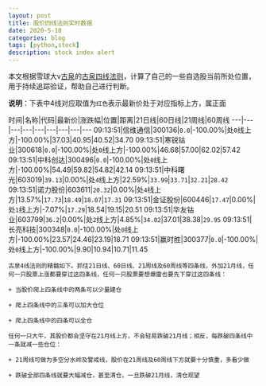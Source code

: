 ```yaml
---
layout: post
title: 股价四线法则实时数据
date: 2020-5-10
categories: blog
tags: [python,stock]
description: stock index alert
---
```



本文根据雪球大v[古泉](https://xueqiu.com/u/7148646888)的[古泉四线法则](https://xueqiu.com/7148646888/130498192)，计算了自己的一些自选股当前所处位置，用于持续追踪验证，帮助自己进行判断。

**说明**：下表中4线对应取值为`红色`表示最新价处于对应指标上方，属正面

时间|名称|代码|最新价|涨跌幅|位置|距离|21日线|60日线|21周线|60周线
---|---|---|---|---|---|---|---|---
09:13:51|信维通信|300136|`0.0`|-100.00%|处`0`线上方|-100.00%|37.03|40.95|40.52|34.70
09:13:51|寒锐钴业|300618|`0.0`|-100.00%|处`0`线上方|-100.00%|46.68|57.00|62.02|57.42
09:13:51|中科创达|300496|`0.0`|-100.00%|处`0`线上方|-100.00%|54.49|59.82|54.82|42.14
09:13:51|中科曙光|603019|`39.13`|0.00%|处`4`线上方|22.59%|`33.99`|`33.71`|`32.21`|`28.42`
09:13:51|诺力股份|603611|`20.32`|0.00%|处`4`线上方|13.57%|`17.73`|`18.49`|`18.07`|`17.31`
09:13:51|金证股份|600446|`17.47`|0.00%|处`1`线上方|-7.07%|`17.29`|18.54|19.15|20.51
09:13:51|华友钴业|603799|`36.2`|0.00%|处`2`线上方|4.85%|`34.02`|37.01|38.38|`29.95`
09:13:51|长亮科技|300348|`0.0`|-100.00%|处`0`线上方|-100.00%|23.57|24.46|23.19|18.71
09:13:51|赢时胜|300377|`0.0`|-100.00%|处`0`线上方|-100.00%|9.90|10.94|10.71|11.45

```
古泉4线法则的精髓如下。抓住21日线、60日线、21周线及60周线等四条线，外加21月线，任何一只股票上涨都要穿过这四条线，任何一只股票要想爆雷也要先下穿过这四条线：

+ 当股价爬上四条线中的两条可以少量建仓

+ 爬上四条线中的三条可以加大仓位

+ 爬上四条线中的四条可以全仓

任何一只大牛，其股价都会坚守在21月线上方，不会轻易跌破21月线；相反，每跌破四条线中一条就减一些仓位：

+ 21周线可做为多空分水岭及警戒线，股价在21周线及60周线下方就要十分慎重，多看少做

+ 跌破全部四条线就要大幅减仓，甚至清仓，一旦跌破21月线，清仓观望
```